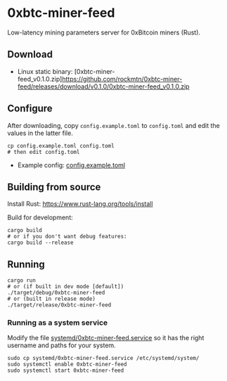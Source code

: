 # 0xbtc-miner-feed

Low-latency mining parameters server for 0xBitcoin miners (Rust).

## Download

- Linux static binary: [0xbtc-miner-feed_v0.1.0.zip]<https://github.com/rockmtn/0xbtc-miner-feed/releases/download/v0.1.0/0xbtc-miner-feed_v0.1.0.zip>

## Configure

After downloading, copy `config.example.toml` to `config.toml` and edit the values in the latter file.

```
cp config.example.toml config.toml
# then edit config.toml
```

- Example config: [config.example.toml](config.example.toml)

## Building from source

Install Rust: <https://www.rust-lang.org/tools/install>

Build for development:
```
cargo build
# or if you don't want debug features:
cargo build --release
```

## Running

```
cargo run
# or (if built in dev mode [default])
./target/debug/0xbtc-miner-feed
# or (built in release mode)
./target/release/0xbtc-miner-feed
```

### Running as a system service

Modify the file [systemd/0xbtc-miner-feed.service](systemd/0xbtc-miner-feed.service) so it has the right username and paths for your system.

```
sudo cp systemd/0xbtc-miner-feed.service /etc/systemd/system/
sudo systemctl enable 0xbtc-miner-feed
sudo systemctl start 0xbtc-miner-feed
```
